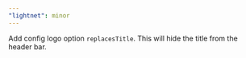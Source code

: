 ```yaml
---
"lightnet": minor
---
```


Add config logo option `replacesTitle`. This will hide the title from the header bar.
